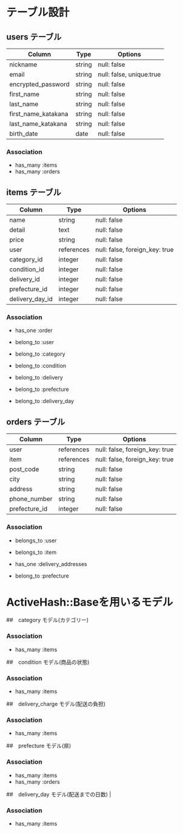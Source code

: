 # テーブル設計
## users テーブル

| Column             | Type    | Options                   |
| ------------------ | ------- | ------------------------- |
| nickname           | string  | null: false               |
| email              | string  | null: false, unique:true  |
| encrypted_password | string  | null: false               |
| first_name         | string  | null: false               |
| last_name          | string  | null: false               |
| first_name_katakana| string  | null: false               |
| last_name_katakana | string  | null: false               |
| birth_date         | date    | null: false               |



### Association
- has_many :items
- has_many :orders





## items テーブル

| Column             | Type      | Options                        |
| ------------------ | --------- | ------------------------------ |
| name               | string    | null: false                    |
| detail             | text      | null: false                    |
| price              | string    | null: false                    |
| user               | references| null: false, foreign_key: true |
| category_id        | integer   | null: false                    |
| condition_id       | integer   | null: false                    |
| delivery_id        | integer   | null: false                    |
| prefecture_id      | integer   | null: false                    |
| delivery_day_id    | integer   | null: false                    |


### Association
- has_one :order
- belong_to :user

- belong_to :category
- belong_to :condition
- belong_to :delivery
- belong_to :prefecture
- belong_to :delivery_day


## orders テーブル

| Column             | Type      | Options                        |
| ------------------ | --------- | ------------------------------ |
| user               | references| null: false, foreign_key: true |          
| item               | references| null: false, foreign_key: true |         
| post_code          | string    | null: false                    |
| city               | string    | null: false                    |
| address            | string    | null: false                    |
| phone_number       | string    | null: false                    | 
| prefecture_id      | integer   | null: false                    |

### Association
- belongs_to :user
- belongs_to :item
- has_one :delivery_addresses

- belong_to :prefecture








# ActiveHash::Baseを用いるモデル


##　category モデル(カテゴリー)


### Association
- has_many :items

##　condition モデル(商品の状態)


### Association
- has_many :items

##　delivery_charge モデル(配送の負担)


### Association
- has_many :items

##　prefecture モデル(県)

### Association
- has_many :items
- has_many :orders


##　delivery_day モデル(配送までの日数)
|

### Association
- has_many :items


